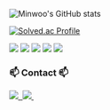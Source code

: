 




![Minwoo's GitHub stats](https://github-readme-stats.vercel.app/api?username=KimMinWoooo&show_icons=true&theme=radical&hide=stars,contribs)


[![Solved.ac Profile](http://mazassumnida.wtf/api/v2/generate_badge?boj=alsdn3396)](https://solved.ac/alsdn3396/)


<img src="https://img.shields.io/badge/aws-232F3E?style=for-the-badge&logo=amazon-aws&logoColor=white">  
<img src="https://img.shields.io/badge/docker-2496ED?style=for-the-badge&logo=docker&logoColor=white">  
<img src="https://img.shields.io/badge/kubernetes-326CE5?style=for-the-badge&logo=kubernetes&logoColor=white">  
<img src="https://img.shields.io/badge/github%20actions-2088FF?style=for-the-badge&logo=github-actions&logoColor=white">  
<img src="https://img.shields.io/badge/jenkins-D24939?style=for-the-badge&logo=jenkins&logoColor=white">



<h3 align="left">📫 Contact 📫</h3>
<div align="left">
  <a href="https://woocoding0522.tistory.com">
    <img src="https://img.shields.io/badge/tistory-F24E1E?style=for-the-badge&logo=velog&logoColor=white" />&nbsp
  </a>
  <a href="mailto:als33396dn@gmail.com">
    <img
      src="https://img.shields.io/badge/als33396dn@gmail.com-F3F3F3?style=for-the-badge&logo=gmail&logoColor=white"/>&nbsp
  </a>
</div>
